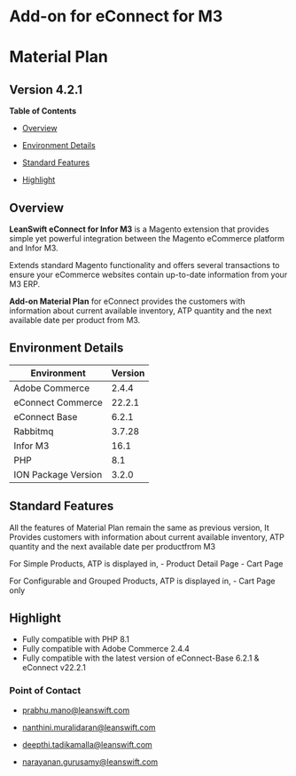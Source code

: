 Add-on for eConnect for M3
==========================

Material Plan
=============

Version 4.2.1
-------------

**Table of Contents**

-   [Overview](#overview)

-   [Environment Details](#environment-details)

-   [Standard Features](#standard-features)

-   [Highlight](#highlight)

Overview
--------

**LeanSwift eConnect for Infor M3** is a Magento extension that provides simple
yet powerful integration between the Magento eCommerce platform and Infor M3.

Extends standard Magento functionality and offers several transactions to ensure
your eCommerce websites contain up-to-date information from your M3 ERP.

**Add-on Material Plan** for eConnect provides the customers with information
about current available inventory, ATP quantity and the next available date per
product from M3.


Environment Details
-------------------

| **Environment**     | **Version** |
|---------------------|-------------|
| Adobe Commerce      | 2.4.4       |
| eConnect Commerce   | 22.2.1      |
| eConnect Base       | 6.2.1       |
| Rabbitmq            | 3.7.28      |
| Infor M3            | 16.1        |
| PHP                 | 8.1         |
| ION Package Version | 3.2.0       |


Standard Features
-----------------

All the features of Material Plan remain the same as previous version, It Provides
customers with information about current available inventory, ATP quantity and
the next available date per productfrom M3

For Simple Products, ATP is displayed in, - Product Detail Page - Cart Page

For Configurable and Grouped Products, ATP is displayed in, - Cart Page only


Highlight
---------

- Fully compatible with PHP 8.1
- Fully compatible with Adobe Commerce 2.4.4
- Fully compatible with the latest version of eConnect-Base 6.2.1 & eConnect v22.2.1


### Point of Contact

-   <prabhu.mano@leanswift.com>

-   <nanthini.muralidaran@leanswift.com>

-   [deepthi.tadikamalla\@leanswift.com](mailto:deepthi@leanswift.com)

-   <narayanan.gurusamy@leanswift.com>
